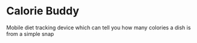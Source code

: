 # Calorie Buddy
Mobile diet tracking device which can tell you how many colories a dish is from a simple snap
